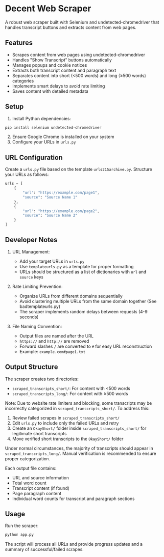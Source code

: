 # Decent Web Scraper

A robust web scraper built with Selenium and undetected-chromedriver that handles transcript buttons and extracts content from web pages.

## Features

- Scrapes content from web pages using undetected-chromedriver
- Handles "Show Transcript" buttons automatically
- Manages popups and cookie notices
- Extracts both transcript content and paragraph text
- Separates content into short (<500 words) and long (≥500 words) categories
- Implements smart delays to avoid rate limiting
- Saves content with detailed metadata

## Setup

1. Install Python dependencies:
```bash
pip install selenium undetected-chromedriver
```

2. Ensure Google Chrome is installed on your system
3. Configure your URLs in `urls.py`

## URL Configuration

Create a `urls.py` file based on the template `urls215archive.py`. Structure your URLs as follows:

```python
urls = [
    {
        "url": "https://example.com/page1",
        "source": "Source Name 1"
    },
    {
        "url": "https://example.com/page2",
        "source": "Source Name 2"
    }
]
```

## Developer Notes

1. URL Management:
   - Add your target URLs in `urls.py`
   - Use `templateurls.py` as a template for proper formatting
   - URLs should be structured as a list of dictionaries with `url` and `source` keys

2. Rate Limiting Prevention:
   - Organize URLs from different domains sequentially
   - Avoid clustering multiple URLs from the same domain together (See badtemplateurls.py)
   - The scraper implements random delays between requests (4-9 seconds)

3. File Naming Convention:
   - Output files are named after the URL
   - `https://` and `http://` are removed
   - Forward slashes `/` are converted to `#` for easy URL reconstruction
   - Example: `example.com#page1.txt`

## Output Structure

The scraper creates two directories:
- `scraped_transcripts_short/`: For content with <500 words
- `scraped_transcripts_long/`: For content with ≥500 words

Note: Due to website rate limiters and blocking, some transcripts may be incorrectly categorized in `scraped_transcripts_short/`. To address this:
1. Review failed scrapes in `scraped_transcripts_short/`
2. Edit `urls.py` to include only the failed URLs and retry
3. Create an `OkayShort/` folder inside `scraped_transcripts_short/` for legitimate short transcripts
4. Move verified short transcripts to the `OkayShort/` folder

Under normal circumstances, the majority of transcripts should appear in `scraped_transcripts_long/`. Manual verification is recommended to ensure proper categorization.

Each output file contains:
- URL and source information
- Total word count
- Transcript content (if found)
- Page paragraph content
- Individual word counts for transcript and paragraph sections

## Usage

Run the scraper:
```bash
python app.py
```

The script will process all URLs and provide progress updates and a summary of successful/failed scrapes.
